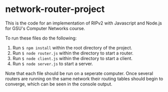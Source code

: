 # network-router-project
This is the code for an implementation of RIPv2 with Javascript and Node.js for GSU's Computer Networks course.

To run these files do the following:
1. Run ```$ npm install``` within the root directory of the project.
2. Run ```$ node router.js``` within the directory to start a router.
3. Run ```$ node client.js``` within the directory to start a client.
4. Run ```$ node server.js``` to start a server.

Note that each file should be run on a seperate computer. Once several routers are running on the same network their routing tables should begin to converge, which can be seen in the console output.
